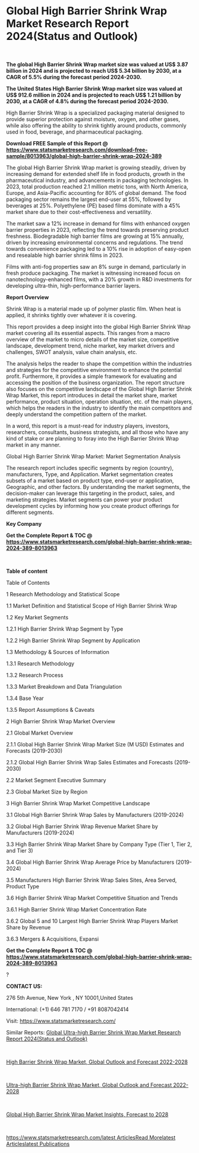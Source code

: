 <h1>Global High Barrier Shrink Wrap Market Research Report 2024(Status and Outlook)</h1><br/><p><strong>The global High Barrier Shrink Wrap market size was valued at US$ 3.87 billion in 2024 and is projected to reach US$ 5.34 billion by 2030, at a <strong>CAGR</strong> of 5.5% during the forecast period 2024-2030.</strong></p>
 
 
 
 <p><strong>The United States High Barrier Shrink Wrap market size was valued at US$ 912.6 million in 2024 and is projected to reach US$ 1.21 billion by 2030, at a <strong>CAGR</strong> of 4.8% during the forecast period 2024-2030.</strong></p>
 
 
 
 <p>High Barrier Shrink Wrap is a specialized packaging material designed to provide superior protection against moisture, oxygen, and other gases, while also offering the ability to shrink tightly around products, commonly used in food, beverage, and pharmaceutical packaging.</p>
 
 
 
 <p><strong>Download FREE Sample of this Report @ <a href="https://www.statsmarketresearch.com/download-free-sample/8013963/global-high-barrier-shrink-wrap-2024-389">https://www.statsmarketresearch.com/download-free-sample/8013963/global-high-barrier-shrink-wrap-2024-389</a></strong></p>
 
 
 
 <p>The global High Barrier Shrink Wrap market is growing steadily, driven by increasing demand for extended shelf life in food products, growth in the pharmaceutical industry, and advancements in packaging technologies. In 2023, total production reached 2.1 million metric tons, with North America, Europe, and Asia-Pacific accounting for 80% of global demand. The food packaging sector remains the largest end-user at 55%, followed by beverages at 25%. Polyethylene (PE) based films dominate with a 45% market share due to their cost-effectiveness and versatility.</p>
 
 
 
 <p>The market saw a 12% increase in demand for films with enhanced oxygen barrier properties in 2023, reflecting the trend towards preserving product freshness. Biodegradable high barrier films are growing at 15% annually, driven by increasing environmental concerns and regulations. The trend towards convenience packaging led to a 10% rise in adoption of easy-open and resealable high barrier shrink films in 2023.</p>
 
 
 
 <p>Films with anti-fog properties saw an 8% surge in demand, particularly in fresh produce packaging. The market is witnessing increased focus on nanotechnology-enhanced films, with a 20% growth in R&D investments for developing ultra-thin, high-performance barrier layers.</p>
 
 
 
 <p><strong>Report Overview</strong></p>
 
 
 
 <p>Shrink Wrap is a material made up of polymer plastic film. When heat is applied, it shrinks tightly over whatever it is covering.</p>
 
 
 
 <p>This report provides a deep insight into the global High Barrier Shrink Wrap market covering all its essential aspects. This ranges from a macro overview of the market to micro details of the market size, competitive landscape, development trend, niche market, key market drivers and challenges, SWOT analysis, value chain analysis, etc.</p>
 
 
 
 <p>The analysis helps the reader to shape the competition within the industries and strategies for the competitive environment to enhance the potential profit. Furthermore, it provides a simple framework for evaluating and accessing the position of the business organization. The report structure also focuses on the competitive landscape of the Global High Barrier Shrink Wrap Market, this report introduces in detail the market share, market performance, product situation, operation situation, etc. of the main players, which helps the readers in the industry to identify the main competitors and deeply understand the competition pattern of the market.</p>
 
 
 
 <p>In a word, this report is a must-read for industry players, investors, researchers, consultants, business strategists, and all those who have any kind of stake or are planning to foray into the High Barrier Shrink Wrap market in any manner.</p>
 
 
 
 <p>Global High Barrier Shrink Wrap Market: Market Segmentation Analysis</p>
 
 
 
 <p>The research report includes specific segments by region (country), manufacturers, Type, and Application. Market segmentation creates subsets of a market based on product type, end-user or application, Geographic, and other factors. By understanding the market segments, the decision-maker can leverage this targeting in the product, sales, and marketing strategies. Market segments can power your product development cycles by informing how you create product offerings for different segments.</p>
 
 
 
 <p><strong>Key Company</strong></p>
 
 
 
 <div><b>Get the Complete Report & TOC @ <a href="https://www.statsmarketresearch.com/global-high-barrier-shrink-wrap-2024-389-8013963">https://www.statsmarketresearch.com/global-high-barrier-shrink-wrap-2024-389-8013963</a></b></div>
 
 
 
 <p><br />
 
 <b>Table of content</b></p>
 
 
 
 <p>Table of Contents<br />
 
 1 Research Methodology and Statistical Scope<br />
 
 1.1 Market Definition and Statistical Scope of High Barrier Shrink Wrap<br />
 
 1.2 Key Market Segments<br />
 
 1.2.1 High Barrier Shrink Wrap Segment by Type<br />
 
 1.2.2 High Barrier Shrink Wrap Segment by Application<br />
 
 1.3 Methodology & Sources of Information<br />
 
 1.3.1 Research Methodology<br />
 
 1.3.2 Research Process<br />
 
 1.3.3 Market Breakdown and Data Triangulation<br />
 
 1.3.4 Base Year<br />
 
 1.3.5 Report Assumptions & Caveats<br />
 
 2 High Barrier Shrink Wrap Market Overview<br />
 
 2.1 Global Market Overview<br />
 
 2.1.1 Global High Barrier Shrink Wrap Market Size (M USD) Estimates and Forecasts (2019-2030)<br />
 
 2.1.2 Global High Barrier Shrink Wrap Sales Estimates and Forecasts (2019-2030)<br />
 
 2.2 Market Segment Executive Summary<br />
 
 2.3 Global Market Size by Region<br />
 
 3 High Barrier Shrink Wrap Market Competitive Landscape<br />
 
 3.1 Global High Barrier Shrink Wrap Sales by Manufacturers (2019-2024)<br />
 
 3.2 Global High Barrier Shrink Wrap Revenue Market Share by Manufacturers (2019-2024)<br />
 
 3.3 High Barrier Shrink Wrap Market Share by Company Type (Tier 1, Tier 2, and Tier 3)<br />
 
 3.4 Global High Barrier Shrink Wrap Average Price by Manufacturers (2019-2024)<br />
 
 3.5 Manufacturers High Barrier Shrink Wrap Sales Sites, Area Served, Product Type<br />
 
 3.6 High Barrier Shrink Wrap Market Competitive Situation and Trends<br />
 
 3.6.1 High Barrier Shrink Wrap Market Concentration Rate<br />
 
 3.6.2 Global 5 and 10 Largest High Barrier Shrink Wrap Players Market Share by Revenue<br />
 
 3.6.3 Mergers & Acquisitions, Expansi</p>
 
 
 
 <div><b>Get the Complete Report & TOC @ <a href="https://www.statsmarketresearch.com/global-high-barrier-shrink-wrap-2024-389-8013963">https://www.statsmarketresearch.com/global-high-barrier-shrink-wrap-2024-389-8013963</a></b></div>
 
 
 
 <p>? </p>
 
 
 
 <p><b>CONTACT US:</b><br />
 
 276 5th Avenue, New York , NY 10001,United States<br />
 
 International: (+1) 646 781 7170 / +91 8087042414<br />
 
 Visit: <a href="https://www.statsmarketresearch.com/">https://www.statsmarketresearch.com/</a><br />
 
 Similar Reports: <a href="https://www.statsmarketresearch.com/global-high-barrier-shrink-wrap-2024-389-8013963">Global Ultra-high Barrier Shrink Wrap Market Research Report 2024(Status and Outlook)</a><br />
 
 <br />
 
 <a href="https://www.statsmarketresearch.com/global-high-barrier-shrink-wrap-2024-389-8013963">High Barrier Shrink Wrap Market, Global Outlook and Forecast 2022-2028</a><br />
 
 <br />
 
 <a href="https://www.statsmarketresearch.com/global-high-barrier-shrink-wrap-2024-389-8013963">Ultra-high Barrier Shrink Wrap Market, Global Outlook and Forecast 2022-2028</a><br />
 
 <br />
 
 <a href="https://www.statsmarketresearch.com/global-high-barrier-shrink-wrap-2024-389-8013963">Global High Barrier Shrink Wrap Market Insights, Forecast to 2028</a><br />
 
 <br />
 
 <a href="https://gyeongbokgung.com">https://www.statsmarketresearch.com/</a><a href="https://hallyeomaritime.com">latest Articles</a><a href="https://jingwansa.com">Read More</a><a href="https://nguoiviet.jp/">latest Articles</a><a href="https://www.intelmarketresearch.com/">latest Publications</a></p>